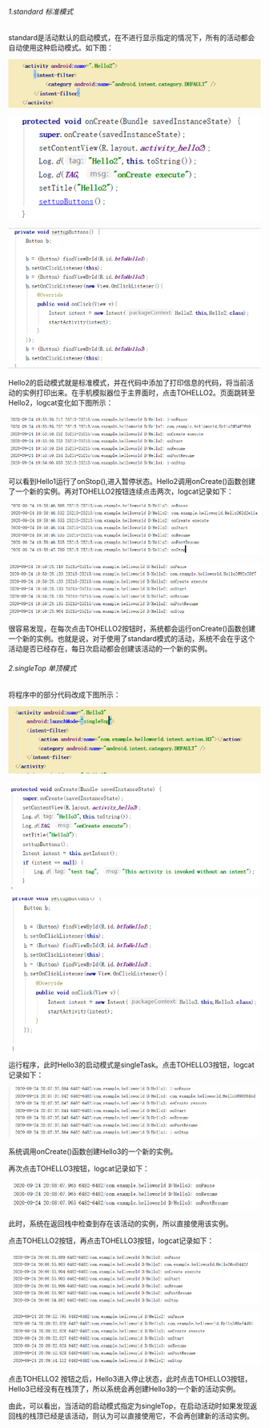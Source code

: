 ###### 1.standard 标准模式

standard是活动默认的启动模式，在不进行显示指定的情况下，所有的活动都会自动使用这种启动模式。如下图：

![Image](https://github.com/owahaha/2018118126_Android/raw/master/%E5%AE%9E%E9%AA%8C%E4%BA%8C%20%E5%9B%9B%E7%A7%8D%E6%A8%A1%E5%BC%8F/%E5%AE%9E%E9%AA%8C%E4%BA%8C%20%E5%9B%BE%E7%89%87/10.png)

![Image](https://github.com/owahaha/2018118126_Android/raw/master/%E5%AE%9E%E9%AA%8C%E4%BA%8C%20%E5%9B%9B%E7%A7%8D%E6%A8%A1%E5%BC%8F/%E5%AE%9E%E9%AA%8C%E4%BA%8C%20%E5%9B%BE%E7%89%87/11.png)

![Image](https://github.com/owahaha/2018118126_Android/raw/master/%E5%AE%9E%E9%AA%8C%E4%BA%8C%20%E5%9B%9B%E7%A7%8D%E6%A8%A1%E5%BC%8F/%E5%AE%9E%E9%AA%8C%E4%BA%8C%20%E5%9B%BE%E7%89%87/12.png)

Hello2的启动模式就是标准模式，并在代码中添加了打印信息的代码，将当前活动的实例打印出来。在手机模拟器位于主界面时，点击TOHELLO2。页面跳转至Hello2，logcat变化如下图所示：

![Image](https://github.com/owahaha/2018118126_Android/raw/master/%E5%AE%9E%E9%AA%8C%E4%BA%8C%20%E5%9B%9B%E7%A7%8D%E6%A8%A1%E5%BC%8F/%E5%AE%9E%E9%AA%8C%E4%BA%8C%20%E5%9B%BE%E7%89%87/13.png)

可以看到Hello1运行了onStop(),进入暂停状态。Hello2调用onCreate()函数创建了一个新的实例。再对TOHELLO2按钮连续点击两次，logcat记录如下：

![Image](https://github.com/owahaha/2018118126_Android/raw/master/%E5%AE%9E%E9%AA%8C%E4%BA%8C%20%E5%9B%9B%E7%A7%8D%E6%A8%A1%E5%BC%8F/%E5%AE%9E%E9%AA%8C%E4%BA%8C%20%E5%9B%BE%E7%89%87/14.png)

![Image](https://github.com/owahaha/2018118126_Android/raw/master/%E5%AE%9E%E9%AA%8C%E4%BA%8C%20%E5%9B%9B%E7%A7%8D%E6%A8%A1%E5%BC%8F/%E5%AE%9E%E9%AA%8C%E4%BA%8C%20%E5%9B%BE%E7%89%87/15.png)

很容易发现，在每次点击TOHELLO2按钮时，系统都会运行onCreate()函数创建一个新的实例。也就是说，对于使用了standard模式的活动，系统不会在乎这个活动是否已经存在，每日次启动都会创建该活动的一个新的实例。

###### 2.singleTop 单顶模式

将程序中的部分代码改成下图所示：

![Image](https://github.com/owahaha/2018118126_Android/raw/master/%E5%AE%9E%E9%AA%8C%E4%BA%8C%20%E5%9B%9B%E7%A7%8D%E6%A8%A1%E5%BC%8F/%E5%AE%9E%E9%AA%8C%E4%BA%8C%20%E5%9B%BE%E7%89%87/20.png)

![Image](https://github.com/owahaha/2018118126_Android/raw/master/%E5%AE%9E%E9%AA%8C%E4%BA%8C%20%E5%9B%9B%E7%A7%8D%E6%A8%A1%E5%BC%8F/%E5%AE%9E%E9%AA%8C%E4%BA%8C%20%E5%9B%BE%E7%89%87/21.png)

![Image](https://github.com/owahaha/2018118126_Android/raw/master/%E5%AE%9E%E9%AA%8C%E4%BA%8C%20%E5%9B%9B%E7%A7%8D%E6%A8%A1%E5%BC%8F/%E5%AE%9E%E9%AA%8C%E4%BA%8C%20%E5%9B%BE%E7%89%87/22.png)

运行程序，此时Hello3的启动模式是singleTask。点击TOHELLO3按钮，logcat记录如下：

![Image](https://github.com/owahaha/2018118126_Android/raw/master/%E5%AE%9E%E9%AA%8C%E4%BA%8C%20%E5%9B%9B%E7%A7%8D%E6%A8%A1%E5%BC%8F/%E5%AE%9E%E9%AA%8C%E4%BA%8C%20%E5%9B%BE%E7%89%87/23.png)

系统调用onCreate()函数创建Hello3的一个新的实例。

再次点击TOHELLO3按钮，logcat记录如下：

![Image](https://github.com/owahaha/2018118126_Android/raw/master/%E5%AE%9E%E9%AA%8C%E4%BA%8C%20%E5%9B%9B%E7%A7%8D%E6%A8%A1%E5%BC%8F/%E5%AE%9E%E9%AA%8C%E4%BA%8C%20%E5%9B%BE%E7%89%87/24.png)

此时，系统在返回栈中检查到存在该活动的实例，所以直接使用该实例。

点击TOHELLO2按钮，再点击TOHELLO3按钮，logcat记录如下：

![Image](https://github.com/owahaha/2018118126_Android/raw/master/%E5%AE%9E%E9%AA%8C%E4%BA%8C%20%E5%9B%9B%E7%A7%8D%E6%A8%A1%E5%BC%8F/%E5%AE%9E%E9%AA%8C%E4%BA%8C%20%E5%9B%BE%E7%89%87/25.png)

![Image](https://github.com/owahaha/2018118126_Android/raw/master/%E5%AE%9E%E9%AA%8C%E4%BA%8C%20%E5%9B%9B%E7%A7%8D%E6%A8%A1%E5%BC%8F/%E5%AE%9E%E9%AA%8C%E4%BA%8C%20%E5%9B%BE%E7%89%87/26.png)

点击TOHELLO2 按钮之后，Hello3进入停止状态，此时点击TOHELLO3按钮，Hello3已经没有在栈顶了，所以系统会再创建Hello3的一个新的活动实例。

由此，可以看出，当活动的启动模式指定为singleTop，在启动活动时如果发现返回栈的栈顶已经是该活动，则认为可以直接使用它，不会再创建新的活动实例。